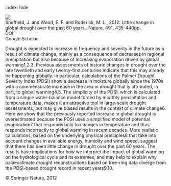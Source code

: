 index: hide

<div class="Citation">
    <div class="Citation-thumb CitationThumb-linked"  data-href="https://doi.org/10.1038/nature11575">
      <img src="https://static.claimspace.cloud/climate-study-static/refs/thumbs/11/Sheffield_et_al_2012-thumb.png" />
    </div>

  <div class="Citation-body">
    <div class="Citation-text">Sheffield, J. and Wood, E. F. and Roderick, M. L., 2012: Little change in global drought over the past 60 years.. <span class="Article-journal">Nature, </span><span class="Article-volume">491, </span>435-440pp.</div>
    <div class="Citation-links">
      <div class="CitationLink" data-href="https://doi.org/10.1038/nature11575">
        <div class="CitationLink-icon CitationLink-Doi"></div>
        <div class="CitationLink-text">DOI</div>
      </div>
      <div class="CitationLink" data-href="https://scholar.google.com/scholar?q=10.1038/nature11575">
        <div class="CitationLink-icon CitationLink-Scholar"></div>
        <div class="CitationLink-text">Google Scholar</div>
      </div>
    </div>
  </div>
</div>

Drought is expected to increase in frequency and severity in the future as a result of climate change, mainly as a consequence of decreases in regional precipitation but also because of increasing evaporation driven by global warming1,2,3. Previous assessments of historic changes in drought over the late twentieth and early twenty-first centuries indicate that this may already be happening globally. In particular, calculations of the Palmer Drought Severity Index (PDSI) show a decrease in moisture globally since the 1970s with a commensurate increase in the area in drought that is attributed, in part, to global warming4,5. The simplicity of the PDSI, which is calculated from a simple water-balance model forced by monthly precipitation and temperature data, makes it an attractive tool in large-scale drought assessments, but may give biased results in the context of climate change6. Here we show that the previously reported increase in global drought is overestimated because the PDSI uses a simplified model of potential evaporation7 that responds only to changes in temperature and thus responds incorrectly to global warming in recent decades. More realistic calculations, based on the underlying physical principles8 that take into account changes in available energy, humidity and wind speed, suggest that there has been little change in drought over the past 60 years. The results have implications for how we interpret the impact of global warming on the hydrological cycle and its extremes, and may help to explain why palaeoclimate drought reconstructions based on tree-ring data diverge from the PDSI-based drought record in recent years9,10.

<div class="Citation-copy">
&copy; Springer Nature, 2012
</div>